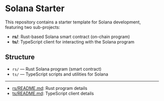 # Solana Starter

This repository contains a starter template for Solana development, featuring two sub-projects:

- **rs/**: Rust-based Solana smart contract (on-chain program)
- **ts/**: TypeScript client for interacting with the Solana program

## Structure

- `rs/` — Rust Solana program (smart contract)
- `ts/` — TypeScript scripts and utilities for Solana

---

- [rs/README.md](./rs/README.md): Rust program details
- [ts/README.md](./ts/README.md): TypeScript client details
